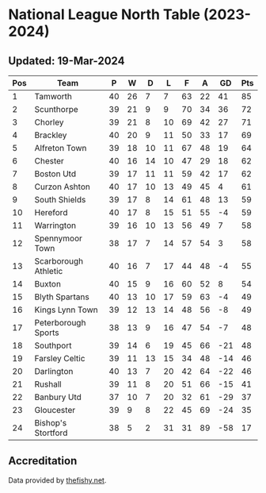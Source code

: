 # National League North Table (2023-2024)
## Updated: 19-Mar-2024

| Pos | Team | P | W | D | L | F | A | GD | Pts |
| --- | --- | --- | --- | --- | --- | --- | --- | --- | --- |
| 1 | Tamworth | 40 | 26 | 7 | 7 | 63 | 22 | 41 | 85 |
| 2 | Scunthorpe | 39 | 21 | 9 | 9 | 70 | 34 | 36 | 72 |
| 3 | Chorley | 39 | 21 | 8 | 10 | 69 | 42 | 27 | 71 |
| 4 | Brackley | 40 | 20 | 9 | 11 | 50 | 33 | 17 | 69 |
| 5 | Alfreton Town | 39 | 18 | 10 | 11 | 67 | 48 | 19 | 64 |
| 6 | Chester | 40 | 16 | 14 | 10 | 47 | 29 | 18 | 62 |
| 7 | Boston Utd | 39 | 17 | 11 | 11 | 59 | 42 | 17 | 62 |
| 8 | Curzon Ashton | 40 | 17 | 10 | 13 | 49 | 45 | 4 | 61 |
| 9 | South Shields | 39 | 17 | 8 | 14 | 61 | 48 | 13 | 59 |
| 10 | Hereford | 40 | 17 | 8 | 15 | 51 | 55 | -4 | 59 |
| 11 | Warrington | 39 | 16 | 10 | 13 | 56 | 49 | 7 | 58 |
| 12 | Spennymoor Town | 38 | 17 | 7 | 14 | 57 | 54 | 3 | 58 |
| 13 | Scarborough Athletic | 40 | 16 | 7 | 17 | 44 | 48 | -4 | 55 |
| 14 | Buxton | 40 | 15 | 9 | 16 | 60 | 52 | 8 | 54 |
| 15 | Blyth Spartans | 40 | 13 | 10 | 17 | 59 | 63 | -4 | 49 |
| 16 | Kings Lynn Town | 39 | 12 | 13 | 14 | 48 | 56 | -8 | 49 |
| 17 | Peterborough Sports | 38 | 13 | 9 | 16 | 47 | 54 | -7 | 48 |
| 18 | Southport | 39 | 14 | 6 | 19 | 45 | 66 | -21 | 48 |
| 19 | Farsley Celtic | 39 | 11 | 13 | 15 | 34 | 48 | -14 | 46 |
| 20 | Darlington | 40 | 13 | 7 | 20 | 42 | 64 | -22 | 46 |
| 21 | Rushall | 39 | 11 | 8 | 20 | 51 | 66 | -15 | 41 |
| 22 | Banbury Utd | 37 | 10 | 7 | 20 | 32 | 61 | -29 | 37 |
| 23 | Gloucester | 39 | 9 | 8 | 22 | 45 | 69 | -24 | 35 |
| 24 | Bishop's Stortford | 38 | 5 | 2 | 31 | 31 | 89 | -58 | 17 |

## Accreditation 

Data provided by [thefishy.net](https://www.thefishy.net/).